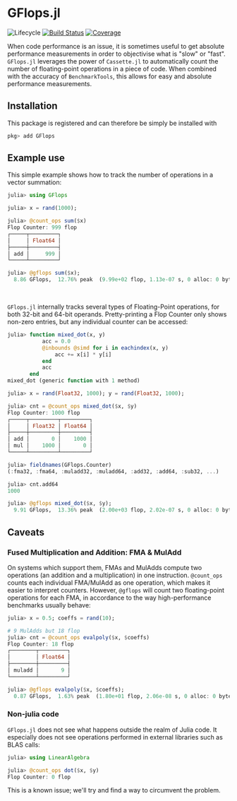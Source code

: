 # GFlops.jl

<!-- ![Lifecycle](https://img.shields.io/badge/lifecycle-experimental-orange.svg) -->
<!-- ![Lifecycle](https://img.shields.io/badge/lifecycle-stable-green.svg) -->
<!-- ![Lifecycle](https://img.shields.io/badge/lifecycle-retired-orange.svg) -->
<!-- ![Lifecycle](https://img.shields.io/badge/lifecycle-archived-red.svg) -->
<!-- ![Lifecycle](https://img.shields.io/badge/lifecycle-dormant-blue.svg) --> 
![Lifecycle](https://img.shields.io/badge/lifecycle-maturing-blue.svg)
[![Build Status](https://github.com/triscale-innov/GFlops.jl/workflows/CI/badge.svg)](https://github.com/triscale-innov/GFlops.jl/actions)
[![Coverage](http://codecov.io/github/triscale-innov/GFlops.jl/coverage.svg?branch=master)](http://codecov.io/github/triscale-innov/GFlops.jl?branch=master)

When code performance is an issue, it is sometimes useful to get absolute
performance measurements in order to objectivise what is "slow" or
"fast". `GFlops.jl` leverages the power of `Cassette.jl` to automatically count
the number of floating-point operations in a piece of code. When combined with
the accuracy of `BenchmarkTools`, this allows for easy and absolute performance
measurements.


## Installation

This package is registered and can therefore be simply be installed with

```julia
pkg> add GFlops
```


## Example use

This simple example shows how to track the number of operations in a vector summation:
```julia
julia> using GFlops

julia> x = rand(1000);

julia> @count_ops sum($x)
Flop Counter: 999 flop
┌─────┬─────────┐
│     │ Float64 │
├─────┼─────────┤
│ add │     999 │
└─────┴─────────┘

julia> @gflops sum($x);
  8.86 GFlops,  12.76% peak  (9.99e+02 flop, 1.13e-07 s, 0 alloc: 0 bytes)
```

<br/>

`GFlops.jl` internally tracks several types of Floating-Point operations, for
both 32-bit and 64-bit operands. Pretty-printing a Flop Counter only
shows non-zero entries, but any individual counter can be accessed:
```julia
julia> function mixed_dot(x, y)
           acc = 0.0
           @inbounds @simd for i in eachindex(x, y)
               acc += x[i] * y[i]
           end
           acc
       end
mixed_dot (generic function with 1 method)

julia> x = rand(Float32, 1000); y = rand(Float32, 1000);

julia> cnt = @count_ops mixed_dot($x, $y)
Flop Counter: 1000 flop
┌─────┬─────────┬─────────┐
│     │ Float32 │ Float64 │
├─────┼─────────┼─────────┤
│ add │       0 │    1000 │
│ mul │    1000 │       0 │
└─────┴─────────┴─────────┘

julia> fieldnames(GFlops.Counter)
(:fma32, :fma64, :muladd32, :muladd64, :add32, :add64, :sub32, ...)

julia> cnt.add64
1000

julia> @gflops mixed_dot($x, $y);
  9.91 GFlops,  13.36% peak  (2.00e+03 flop, 2.02e-07 s, 0 alloc: 0 bytes)
```


## Caveats

### Fused Multiplication and Addition: FMA & MulAdd

On systems which support them, FMAs and MulAdds compute two operations (an
addition and a multiplication) in one instruction. `@count_ops` counts each
individual FMA/MulAdd as one operation, which makes it easier to interpret
counters. However, `@gflops` will count two floating-point operations for each
FMA, in accordance to the way high-performance benchmarks usually behave:

```julia
julia> x = 0.5; coeffs = rand(10);

# 9 MulAdds but 18 flop
julia> cnt = @count_ops evalpoly($x, $coeffs)
Flop Counter: 18 flop
┌────────┬─────────┐
│        │ Float64 │
├────────┼─────────┤
│ muladd │       9 │
└────────┴─────────┘

julia> @gflops evalpoly($x, $coeffs);
  0.87 GFlops,  1.63% peak  (1.80e+01 flop, 2.06e-08 s, 0 alloc: 0 bytes)
```

### Non-julia code

`GFlops.jl` does not see what happens outside the realm of Julia code. It
especially does not see operations performed in external libraries such as BLAS
calls:

```julia
julia> using LinearAlgebra

julia> @count_ops dot($x, $y)
Flop Counter: 0 flop
```

This is a known issue; we'll try and find a way to circumvent the problem.
